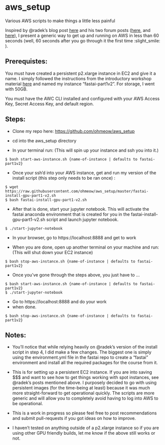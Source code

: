 # aws_setup
Various AWS scripts to make things a little less painful

Inspired by @radek’s blog post [here](https://medium.com/@radekosmulski/automated-aws-spot-instance-provisioning-with-persisting-of-data-ce2b32bdc102) and his two forum posts ([here](http://forums.fast.ai/t/from-zero-to-running-lesson-1-notebook-on-aws-instance-in-80-seconds/7184?u=wgpubs), and [here](http://forums.fast.ai/t/aws-gpu-install-script-and-public-ami/6990?u=wgpubs)), I present a generic way to get up and running on AWS in less than 60 seconds (well, 60 seconds after you go through it the first time :slight_smile: ).

## Prerequistes:

You must have created a persistent p2.xlarge instance in EC2 and give it a name. I simply followed the instructions from the introductory workshop material [here](http://forums.fast.ai/t/wiki-lesson-1/7011) and named my instance “fastai-part1v2”. For storage, I went with 50GB.

You must have the AWC CLI installed and configured with your AWS Access Key, Secret Access Key, and default region.

## Steps:

* Clone my repo here: https://github.com/ohmeow/aws_setup

* cd into the aws_setup directory

* In your terminal run: (This will spin up your instance and ssh you into it.)
```
$ bash start-aws-instance.sh {name-of-instance | defaults to fastai-part1v2}
```
* Once your ssh’d into your AWS instance, get and run my version of the install script (this step only needs to be ran once) :
```
$ wget https://raw.githubusercontent.com/ohmeow/aws_setup/master/fastai-install-gpu-part1-v2.sh
$ bash fastai-install-gpu-part1-v2.sh
```
* After that is done, start your jupyter notebook. This will activate the fastai anaconda environment that is created for you in the fastai-install-gpu-part1-v2.sh script and launch jupyter notebook.
```
$ ./start-jupyter-notebook
```
* In your browser, go to https://localhost:8888 and get to work

* When you are done, open up another terminal on your machine and run:  (This will shut down your EC2 instance)
```
$ bash stop-aws-instance.sh {name-of-instance | defaults to fastai-part1v2}
```
* Once you’ve gone through the steps above, you just have to …
```
$ bash start-aws-instance.sh {name-of-instance | defaults to fastai-part1v2}
$ ./start-jupyter-notebook
```
* Go to https://localhost:8888 and do your work
* when done.
```
$ bash stop-aws-instance.sh {name-of-instance | defaults to fastai-part1v2} 
```
## Notes:

* You’ll notice that while relying heavily on @radek’s version of the install script in step 4, I did make a few changes. The biggest one is simply using the environment.yml file in the fastai repo to create a “fastai” environment and install all the required packages for the course from it.

* This is for setting up a persistent EC2 instance. If you are into saving $$$ and want to see how to get things working with spot instances, see @radek’s posts mentioned above. I purposely decided to go with using persistent images (for the time-being at least) because it was much more straight-forward to get operational quickly. The scripts are more generic and will allow you to completely avoid having to log into AWS to be operational.

* This is a work in progress so please feel free to post recommendations and submit pull-requests if you got ideas on how to improve.

* I haven’t tested on anything outside of a p2.xlarge instance so if you are using other GPU friendly builds, let me know if the above still works or not.

